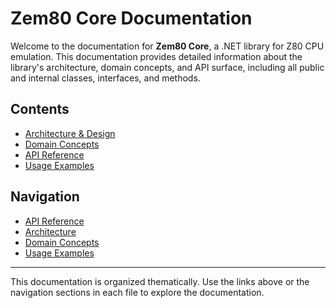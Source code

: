 # Zem80 Core Documentation

Welcome to the documentation for **Zem80 Core**, a .NET library for Z80 CPU emulation. This documentation provides detailed information about the library's architecture, domain concepts, and API surface, including all public and internal classes, interfaces, and methods.

## Contents

- [Architecture & Design](architecture/architecture.md)
- [Domain Concepts](architecture/domain_concepts.md)
- [API Reference](api/README.md)
- [Usage Examples](usage/examples.md)

## Navigation

- [API Reference](api/README.md)
- [Architecture](architecture/architecture.md)
- [Domain Concepts](architecture/domain_concepts.md)
- [Usage Examples](usage/examples.md)

---

This documentation is organized thematically. Use the links above or the navigation sections in each file to explore the documentation.
